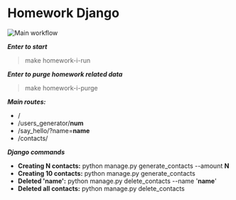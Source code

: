 # Homework Django

![Main workflow](https://github.com/hillel-i-python-pro-i-2022-08-26/homework__vlada_kriazh__django_templates/actions/workflows/main-workflow.yml/badge.svg)

***Enter to start***
> make homework-i-run

***Enter to purge homework related data***
> make homework-i-purge
> 
> 
***Main routes:***
- /
- /users_generator/**num**
- /say_hello/?name=**name**
- /contacts/

***Django commands***
- **Creating N contacts:** python manage.py generate_contacts --amount **N**
- **Creating 10 contacts:** python manage.py generate_contacts
- **Deleted 'name':** python manage.py delete_contacts --name '**name**'
- **Deleted all contacts:** python manage.py delete_contacts
